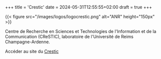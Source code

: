 +++
title = 'Crestic'
date = 2024-05-31T12:55:55+02:00
draft = true
+++

{{< figure src="/images/logos/logocrestic.png" alt="ANR" height="150px" >}}

Centre de Recherche en Sciences et Technologies de l'Information et de la Communication (CReSTIC), laboratoire de l'Université de Reims Champagne-Ardenne.

Accéder au site du [Crestic](https://crestic.univ-reims.fr/)